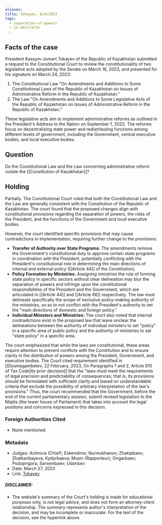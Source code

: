 ```yaml
---
aliases: 
title: Tokayev, 8/4/2023
tags:
  - separation-of-powers
  - in-abstracto
---
```


## Facts of the case

President Kassym-Jomart Tokayev of the Republic of Kazakhstan submitted a request to the Constitutional Court to review the constitutionality of two legislative acts adopted by the Senate on March 16, 2023, and presented for his signature on March 24, 2023:

1. The Constitutional Law "On Amendments and Additions to Some Constitutional Laws of the Republic of Kazakhstan on Issues of Administrative Reform in the Republic of Kazakhstan."
2. The Law "On Amendments and Additions to Some Legislative Acts of the Republic of Kazakhstan on Issues of Administrative Reform in the Republic of Kazakhstan."

These legislative acts aim to implement administrative reforms as outlined in the President's Address to the Nation on September 1, 2022. The reforms focus on decentralizing state power and redistributing functions among different levels of government, including the Government, central executive bodies, and local executive bodies.
## Question

Do the Constitutional Law and the Law concerning administrative reform violate the [[Constitution of Kazakhstan]]?
## Holding

Partially. The Constitutional Court ruled that both the Constitutional Law and the Law are generally consistent with the Constitution of the Republic of Kazakhstan. The court found that the proposed changes align with constitutional provisions regarding the separation of powers, the roles of the President, and the functions of the Government and local executive bodies.


However, the court identified specific provisions that may cause contradictions in implementation, requiring further change to the provisions:

- **Transfer of Authority over State Programs:** The amendments remove the Government's constitutional duty to approve certain state programs in coordination with the President, potentially conflicting with the President's constitutional role in determining the main directions of internal and external policy ([[Article 44]] of the Constitution).
- **Policy Formation by Ministries:** Assigning ministries the role of forming state policy in specific sectors without clear delineation may blur the separation of powers and infringe upon the constitutional responsibilities of the President and the Government, which are articulated in [[Article 44]] and [[Article 66]] respectively. The law must delineate specifically the scope of exclusive policy-making authority of the ministries, so as to not conflict with the President's authority to set the "main directions of domestic and foreign policy."
- **Individual Ministers and Ministries:** The court also noted that internal contradictions exist in the proposed law that leave unclear the delineations between the authority of individual ministers to set "policy" in a specific area of public policy and the authority of ministries to set "state policy" in a specific area. 

The court emphasized that while the laws are constitutional, these areas require attention to prevent conflicts with the Constitution and to ensure clarity in the distribution of powers among the President, Government, and executive bodies. The Court cited requirement identified in [[Dosmagambetov, 22 February, 2023, On Paragraphs 1 and 2, Article 610 of Tax Code|its prior decision]] that the "laws must meet the requirements of legal precision and predictability of consequences; that is, its provisions should be formulated with sufficient clarity and based on understandable criteria that exclude the possibility of arbitrary interpretation of the law's provisions." Thus, the court recommended that the Government, before the end of the current parliamentary session, submit revised legislation to the Majilis (the lower house of Parliament) that takes into account the legal positions and concerns expressed in this decision.

### Foreign Authorities Cited
* None mentioned.
### Metadata
* Judges: Azimova (Chief); Eskendirov; Nurmukhanov; Zhakipbaev; Zhatkanbayeva; Kydyrbaeva; Musin (Rapporteur); Ongarbaev; Podoprigora; Sarsembaev; Udartsev
* Date: March 27, 2023
* Link: [Tokayev](https://github.com/juzgenbayev/KSKR-Docs/blob/main/Tokayev%2C%208%20Apr%202023.docx)
##### DISCLAIMER:
* The website's summary of the Court's holding is made for educational purposes only, is not legal advice, and does not form an attorney-client relationship. The summary represents author's interpretation of the decision, and may be incomplete or inaccurate. For the text of the decision, see the hyperlink above.